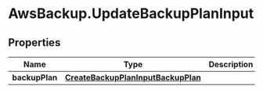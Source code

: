 # AwsBackup.UpdateBackupPlanInput

## Properties

Name | Type | Description | Notes
------------ | ------------- | ------------- | -------------
**backupPlan** | [**CreateBackupPlanInputBackupPlan**](CreateBackupPlanInputBackupPlan.md) |  | 


